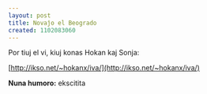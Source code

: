 ```yaml
---
layout: post
title: Novaĵo el Beogrado
created: 1102083060
---
```

Por tiuj el vi, kiuj konas Hokan kaj Sonja:

[http://ikso.net/~hokanx/iva/](http://ikso.net/~hokanx/iva/)

**Nuna humoro:** ekscitita
